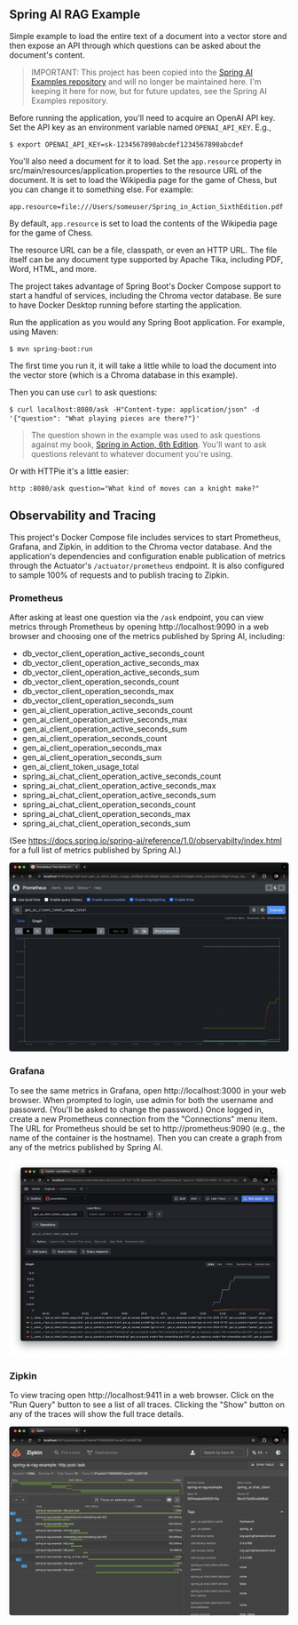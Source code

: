 Spring AI RAG Example
---
Simple example to load the entire text of a document into a vector store and
then expose an API through which questions can be asked about the document's
content.

> IMPORTANT: This project has been copied into the
[Spring AI Examples repository](https://github.com/habuma/spring-ai-examples) and will no longer be maintained here.
I'm keeping it here for now, but for future updates, see
the Spring AI Examples repository.

Before running the application, you'll need to acquire an OpenAI API key. Set
the API key as an environment variable named `OPENAI_API_KEY`. E.g.,

```
$ export OPENAI_API_KEY=sk-1234567890abcdef1234567890abcdef
```

You'll also need a document for it to load. Set the `app.resource` property in
src/main/resources/application.properties to the resource URL of the document.
It is set to load the Wikipedia page for the game of Chess, but you can change
it to something else. For example:

```
app.resource=file:///Users/someuser/Spring_in_Action_SixthEdition.pdf
```

By default, `app.resource` is set to load the contents of the Wikipedia page
for the game of Chess.

The resource URL can be a file, classpath, or even an HTTP URL. The file itself
can be any document type supported by Apache Tika, including PDF, Word, HTML,
and more.

The project takes advantage of Spring Boot's Docker Compose support to start a
handful of services, including the Chroma vector database. Be sure to have
Docker Desktop running before starting the application.

Run the application as you would any Spring Boot application. For example, using
Maven:

```
$ mvn spring-boot:run
```

The first time you run it, it will take a little while to load the document into
the vector store (which is a Chroma database in this example).

Then you can use `curl` to ask questions:

```
$ curl localhost:8080/ask -H"Content-type: application/json" -d '{"question": "What playing pieces are there?"}'
```

> The question shown in the example was used to ask questions against my book,
[Spring in Action, 6th Edition](https://www.manning.com/books/spring-in-action-sixth-edition?a_aid=habuma&a_bid=f205d999&chan=habuma).
You'll want to ask questions relevant to whatever document you're using.

Or with HTTPie it's a little easier:

```
http :8080/ask question="What kind of moves can a knight make?"
```

Observability and Tracing
---
This project's Docker Compose file includes services to start Prometheus,
Grafana, and Zipkin, in addition to the Chroma vector database. And the
application's dependencies and configuration enable publication of metrics
through the Actuator's `/actuator/prometheus` endpoint. It is also configured to
sample 100% of requests and to publish tracing to Zipkin.

### Prometheus

After asking at least one question via the `/ask` endpoint, you can view
metrics through Prometheus by opening http://localhost:9090 in a web browser
and choosing one of the metrics published by Spring AI, including:

 - db_vector_client_operation_active_seconds_count
 - db_vector_client_operation_active_seconds_max
 - db_vector_client_operation_active_seconds_sum
 - db_vector_client_operation_seconds_count
 - db_vector_client_operation_seconds_max
 - db_vector_client_operation_seconds_sum
 - gen_ai_client_operation_active_seconds_count
 - gen_ai_client_operation_active_seconds_max
 - gen_ai_client_operation_active_seconds_sum
 - gen_ai_client_operation_seconds_count
 - gen_ai_client_operation_seconds_max
 - gen_ai_client_operation_seconds_sum
 - gen_ai_client_token_usage_total
 - spring_ai_chat_client_operation_active_seconds_count
 - spring_ai_chat_client_operation_active_seconds_max
 - spring_ai_chat_client_operation_active_seconds_sum
 - spring_ai_chat_client_operation_seconds_count
 - spring_ai_chat_client_operation_seconds_max
 - spring_ai_chat_client_operation_seconds_sum

(See https://docs.spring.io/spring-ai/reference/1.0/observabilty/index.html for
a full list of metrics published by Spring AI.)

![Screenshot of Prometheus Dashboard](_images/prometheus.png "Prometheus and Spring AI Observability")

### Grafana

To see the same metrics in Grafana, open http://localhost:3000 in your web
browser. When prompted to login, use admin for both the username and passowrd.
(You'll be asked to change the password.) Once logged in, create a new Prometheus
connection from the "Connections" menu item. The URL for Prometheus should be
set to http://prometheus:9090 (e.g., the name of the container is the hostname).
Then you can create a graph from any of the metrics published by Spring AI.

![Screenshot of Grafana Dashboard](_images/grafana.png "Grafana and Spring AI Observability")

### Zipkin

To view tracing open http://localhost:9411 in a web browser. Click on the "Run
Query" button to see a list of all traces. Clicking the "Show" button on any of
the traces will show the full trace details.

![Screenshot of Zipkin Dashboard](_images/zipkin.png "Zipkin and Spring AI Tracing")

